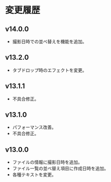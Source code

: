 # 変更履歴

## v14.0.0
* 撮影日時での並べ替えを機能を追加。

## v13.2.0
* タブドロップ時のエフェクトを変更。

## v13.1.1
* 不具合修正。

## v13.1.0
* パフォーマンス改善。
* 不具合修正。

## v13.0.0
* ファイルの情報に撮影日時を追加。
* ファイル一覧の並べ替え項目に作成日時を追加。
* 各種テキストを変更。

